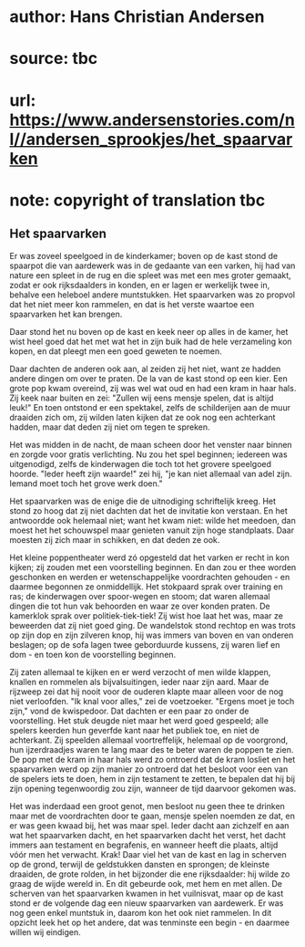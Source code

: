 # author: Hans Christian Andersen
# source: tbc
# url: https://www.andersenstories.com/nl//andersen_sprookjes/het_spaarvarken
# note: copyright of translation tbc

## Het spaarvarken 

Er was zoveel speelgoed in de kinderkamer; boven op de kast stond de
spaarpot die van aardewerk was in de gedaante van een varken, hij had
van nature een spleet in de rug en die spleet was met een mes groter
gemaakt, zodat er ook rijksdaalders in konden, en er lagen er werkelijk
twee in, behalve een heleboel andere muntstukken. Het spaarvarken was zo
propvol dat het niet meer kon rammelen, en dat is het verste waartoe een
spaarvarken het kan brengen.

Daar stond het nu boven op de kast en keek neer op alles in de kamer,
het wist heel goed dat het met wat het in zijn buik had de hele
verzameling kon kopen, en dat pleegt men een goed geweten te noemen.

Daar dachten de anderen ook aan, al zeiden zij het niet, want ze hadden
andere dingen om over te praten. De la van de kast stond op een kier.
Een grote pop kwam overeind, zij was wel wat oud en had een kram in haar
hals. Zij keek naar buiten en zei: "Zullen wij eens mensje spelen, dat
is altijd leuk!" En toen ontstond er een spektakel, zelfs de
schilderijen aan de muur draaiden zich om, zij wilden laten kijken dat
ze ook nog een achterkant hadden, maar dat deden zij niet om tegen te
spreken.

Het was midden in de nacht, de maan scheen door het venster naar binnen
en zorgde voor gratis verlichting. Nu zou het spel beginnen; iedereen
was uitgenodigd, zelfs de kinderwagen die toch tot het grovere speelgoed
hoorde. "Ieder heeft zijn waarde!" zei hij, "je kan niet allemaal van
adel zijn. Iemand moet toch het grove werk doen."

Het spaarvarken was de enige die de uitnodiging schriftelijk kreeg. Het
stond zo hoog dat zij niet dachten dat het de invitatie kon verstaan. En
het antwoordde ook helemaal niet; want het kwam niet: wilde het meedoen,
dan moest het het schouwspel maar genieten vanuit zijn hoge standplaats.
Daar moesten zij zich maar in schikken, en dat deden ze ook.

Het kleine poppentheater werd zó opgesteld dat het varken er recht in
kon kijken; zij zouden met een voorstelling beginnen. En dan zou er thee
worden geschonken en werden er wetenschappelijke voordrachten gehouden -
en daarmee begonnen ze onmiddellijk. Het stokpaard sprak over training
en ras; de kinderwagen over spoor-wegen en stoom; dat waren allemaal
dingen die tot hun vak behoorden en waar ze over konden praten. De
kamerklok sprak over politiek-tiek-tiek! Zij wist hoe laat het was, maar
ze beweerden dat zij niet goed ging. De wandelstok stond rechtop en was
trots op zijn dop en zijn zilveren knop, hij was immers van boven en van
onderen beslagen; op de sofa lagen twee geborduurde kussens, zij waren
lief en dom - en toen kon de voorstelling beginnen.

Zij zaten allemaal te kijken en er werd verzocht of men wilde klappen,
knallen en rommelen als bijvalsuitingen, ieder naar zijn aard. Maar de
rijzweep zei dat hij nooit voor de ouderen klapte maar alleen voor de
nog niet verloofden. "Ik knal voor alles," zei de voetzoeker. "Ergens
moet je toch zijn," vond de kwispedoor. Dat dachten er een paar zo
onder de voorstelling. Het stuk deugde niet maar het werd goed gespeeld;
alle spelers keerden hun geverfde kant naar het publiek toe, en niet de
achterkant. Zij speelden allemaal voortreffelijk, helemaal op de
voorgrond, hun ijzerdraadjes waren te lang maar des te beter waren de
poppen te zien. De pop met de kram in haar hals werd zo ontroerd dat de
kram losliet en het spaarvarken werd op zijn manier zo ontroerd dat het
besloot voor een van de spelers iets te doen, hem in zijn testament te
zetten, te bepalen dat hij bij zijn opening tegenwoordig zou zijn,
wanneer de tijd daarvoor gekomen was.

Het was inderdaad een groot genot, men besloot nu geen thee te drinken
maar met de voordrachten door te gaan, mensje spelen noemden ze dat, en
er was geen kwaad bij, het was maar spel. Ieder dacht aan zichzelf en
aan wat het spaarvarken dacht, en het spaarvarken dacht het verst, het
dacht immers aan testament en begrafenis, en wanneer heeft die plaats,
altijd vóór men het verwacht. Krak! Daar viel het van de kast en lag in
scherven op de grond, terwijl de geldstukken dansten en sprongen; de
kleinste draaiden, de grote rolden, in het bijzonder die ene
rijksdaalder: hij wilde zo graag de wijde wereld in. En dit gebeurde
ook, met hem en met allen. De scherven van het spaarvarken kwamen in het
vuilnisvat, maar op de kast stond er de volgende dag een nieuw
spaarvarken van aardewerk. Er was nog geen enkel muntstuk in, daarom kon
het ook niet rammelen. In dit opzicht leek het op het andere, dat was
tenminste een begin - en daarmee willen wij eindigen.

